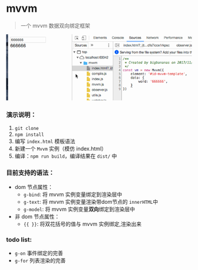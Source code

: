 # mvvm

> 一个 mvvm 数据双向绑定框架

![效果图](./mvvm.gif)

### 演示说明：
1. `git clone`
2. `npm install`
3. 编写 `index.html` 模板语法
4. 新建一个 `Mvvm` 实例（模仿 index.html）
5. 编译：`npm run build`，编译结果在 `dist/` 中

### 目前支持的语法：
- dom 节点属性：
    - `g-bind`: 将 mvvm 实例变量绑定到渲染层中
    - `g-text`: 将 mvvm 实例变量渲染带dom节点的 `innerHTML`中
    - `g-model`: 将 mvvm 实例变量**双向**绑定到渲染层中
- 非 dom 节点属性：
    - `{{ }}`: 将双花括号的值与 mvvm 实例绑定,渲染出来

### todo list:
- `g-on` 事件绑定的完善
- `g-for` 列表渲染的完善

